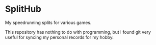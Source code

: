 # SplitHub
My speedrunning splits for various games.

This repository has nothing to do with programming, but I found git very useful for syncing my personal records for my hobby.
